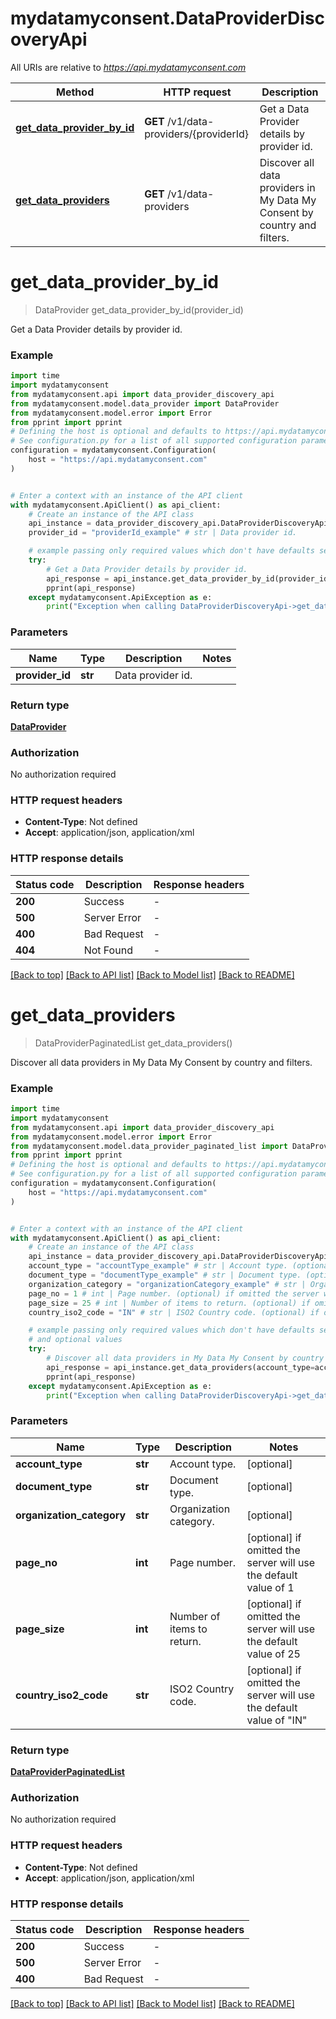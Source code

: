 # mydatamyconsent.DataProviderDiscoveryApi

All URIs are relative to *https://api.mydatamyconsent.com*

Method | HTTP request | Description
------------- | ------------- | -------------
[**get_data_provider_by_id**](DataProviderDiscoveryApi.md#get_data_provider_by_id) | **GET** /v1/data-providers/{providerId} | Get a Data Provider details by provider id.
[**get_data_providers**](DataProviderDiscoveryApi.md#get_data_providers) | **GET** /v1/data-providers | Discover all data providers in My Data My Consent by country and filters.


# **get_data_provider_by_id**
> DataProvider get_data_provider_by_id(provider_id)

Get a Data Provider details by provider id.

### Example


```python
import time
import mydatamyconsent
from mydatamyconsent.api import data_provider_discovery_api
from mydatamyconsent.model.data_provider import DataProvider
from mydatamyconsent.model.error import Error
from pprint import pprint
# Defining the host is optional and defaults to https://api.mydatamyconsent.com
# See configuration.py for a list of all supported configuration parameters.
configuration = mydatamyconsent.Configuration(
    host = "https://api.mydatamyconsent.com"
)


# Enter a context with an instance of the API client
with mydatamyconsent.ApiClient() as api_client:
    # Create an instance of the API class
    api_instance = data_provider_discovery_api.DataProviderDiscoveryApi(api_client)
    provider_id = "providerId_example" # str | Data provider id.

    # example passing only required values which don't have defaults set
    try:
        # Get a Data Provider details by provider id.
        api_response = api_instance.get_data_provider_by_id(provider_id)
        pprint(api_response)
    except mydatamyconsent.ApiException as e:
        print("Exception when calling DataProviderDiscoveryApi->get_data_provider_by_id: %s\n" % e)
```


### Parameters

Name | Type | Description  | Notes
------------- | ------------- | ------------- | -------------
 **provider_id** | **str**| Data provider id. |

### Return type

[**DataProvider**](DataProvider.md)

### Authorization

No authorization required

### HTTP request headers

 - **Content-Type**: Not defined
 - **Accept**: application/json, application/xml


### HTTP response details

| Status code | Description | Response headers |
|-------------|-------------|------------------|
**200** | Success |  -  |
**500** | Server Error |  -  |
**400** | Bad Request |  -  |
**404** | Not Found |  -  |

[[Back to top]](#) [[Back to API list]](../README.md#documentation-for-api-endpoints) [[Back to Model list]](../README.md#documentation-for-models) [[Back to README]](../README.md)

# **get_data_providers**
> DataProviderPaginatedList get_data_providers()

Discover all data providers in My Data My Consent by country and filters.

### Example


```python
import time
import mydatamyconsent
from mydatamyconsent.api import data_provider_discovery_api
from mydatamyconsent.model.error import Error
from mydatamyconsent.model.data_provider_paginated_list import DataProviderPaginatedList
from pprint import pprint
# Defining the host is optional and defaults to https://api.mydatamyconsent.com
# See configuration.py for a list of all supported configuration parameters.
configuration = mydatamyconsent.Configuration(
    host = "https://api.mydatamyconsent.com"
)


# Enter a context with an instance of the API client
with mydatamyconsent.ApiClient() as api_client:
    # Create an instance of the API class
    api_instance = data_provider_discovery_api.DataProviderDiscoveryApi(api_client)
    account_type = "accountType_example" # str | Account type. (optional)
    document_type = "documentType_example" # str | Document type. (optional)
    organization_category = "organizationCategory_example" # str | Organization category. (optional)
    page_no = 1 # int | Page number. (optional) if omitted the server will use the default value of 1
    page_size = 25 # int | Number of items to return. (optional) if omitted the server will use the default value of 25
    country_iso2_code = "IN" # str | ISO2 Country code. (optional) if omitted the server will use the default value of "IN"

    # example passing only required values which don't have defaults set
    # and optional values
    try:
        # Discover all data providers in My Data My Consent by country and filters.
        api_response = api_instance.get_data_providers(account_type=account_type, document_type=document_type, organization_category=organization_category, page_no=page_no, page_size=page_size, country_iso2_code=country_iso2_code)
        pprint(api_response)
    except mydatamyconsent.ApiException as e:
        print("Exception when calling DataProviderDiscoveryApi->get_data_providers: %s\n" % e)
```


### Parameters

Name | Type | Description  | Notes
------------- | ------------- | ------------- | -------------
 **account_type** | **str**| Account type. | [optional]
 **document_type** | **str**| Document type. | [optional]
 **organization_category** | **str**| Organization category. | [optional]
 **page_no** | **int**| Page number. | [optional] if omitted the server will use the default value of 1
 **page_size** | **int**| Number of items to return. | [optional] if omitted the server will use the default value of 25
 **country_iso2_code** | **str**| ISO2 Country code. | [optional] if omitted the server will use the default value of "IN"

### Return type

[**DataProviderPaginatedList**](DataProviderPaginatedList.md)

### Authorization

No authorization required

### HTTP request headers

 - **Content-Type**: Not defined
 - **Accept**: application/json, application/xml


### HTTP response details

| Status code | Description | Response headers |
|-------------|-------------|------------------|
**200** | Success |  -  |
**500** | Server Error |  -  |
**400** | Bad Request |  -  |

[[Back to top]](#) [[Back to API list]](../README.md#documentation-for-api-endpoints) [[Back to Model list]](../README.md#documentation-for-models) [[Back to README]](../README.md)

